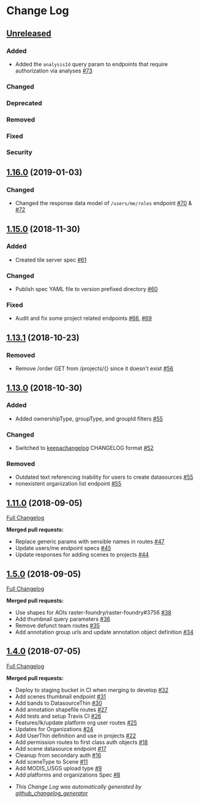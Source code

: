 # Change Log

## [Unreleased](https://github.com/raster-foundry/raster-foundry/tree/develop)

### Added

- Added the `analysisId` query param to endpoints that require authorization via analyses [\#73](https://github.com/raster-foundry/raster-foundry-api-spec/pull/73)

### Changed

### Deprecated

### Removed

### Fixed

### Security

## [1.16.0](https://github.com/raster-foundry/raster-foundry/tree/1.16.0) (2019-01-03)

### Changed

- Changed the response data model of `/users/me/roles` endpoint [\#70](https://github.com/raster-foundry/raster-foundry-api-spec/pull/70) & [\#72](https://github.com/raster-foundry/raster-foundry-api-spec/pull/72)

## [1.15.0](https://github.com/raster-foundry/raster-foundry/tree/1.15.0) (2018-11-30)

### Added

- Created tile server spec [\#61](https://github.com/raster-foundry/raster-foundry-api-spec/pull/61)

### Changed

- Publish spec YAML file to version prefixed directory [\#60](https://github.com/raster-foundry/raster-foundry-api-spec/pull/60)

### Fixed

- Audit and fix some project related endpoints [\#66](https://github.com/raster-foundry/raster-foundry-api-spec/pull/66), [\#69](https://github.com/raster-foundry/raster-foundry-api-spec/pull/69)

## [1.13.1](https://github.com/raster-foundry/raster-foundry/tree/1.13.1) (2018-10-23)

### Removed

- Remove /order GET from /projects/{} since it doesn't exist [\#56](https://github.com/raster-foundry/raster-foundry-api-spec/pull/56)

## [1.13.0](https://github.com/raster-foundry/raster-foundry/tree/1.13.0) (2018-10-30)

### Added

- Added ownershipType, groupType, and groupId filters [\#55](https://github.com/raster-foundry/raster-foundry-api-spec/pull/55/)

### Changed

- Switched to [keepachangelog](https://keepachangelog.com/en/1.0.0/) CHANGELOG format [\#52](https://github.com/raster-foundry/raster-foundry-api-spec/pull/52)

### Removed

- Outdated text referencing inability for users to create datasources [\#55](https://github.com/raster-foundry/raster-foundry-api-spec/pull/55/)
- nonexistent organization list endpoint [\#55](https://github.com/raster-foundry/raster-foundry-api-spec/pull/55/)

## [1.11.0](https://github.com/raster-foundry/raster-foundry-api-spec/tree/1.11.0) (2018-09-05)

[Full Changelog](https://github.com/raster-foundry/raster-foundry-api-spec/compare/1.5.0...1.11.0)

**Merged pull requests:**

- Replace generic params with sensible names in routes [\#47](https://github.com/raster-foundry/raster-foundry-api-spec/pull/47)
- Update users/me endpoint specs [\#45](https://github.com/raster-foundry/raster-foundry-api-spec/pull/45)
- Update responses for adding scenes to projects [\#44](https://github.com/raster-foundry/raster-foundry-api-spec/pull/44)

## [1.5.0](https://github.com/raster-foundry/raster-foundry-api-spec/tree/1.5.0) (2018-09-05)

[Full Changelog](https://github.com/raster-foundry/raster-foundry-api-spec/compare/1.4.0...1.5.0)

**Merged pull requests:**

- Use shapes for AOIs raster-foundry/raster-foundry\#3756 [\#38](https://github.com/raster-foundry/raster-foundry-api-spec/pull/38)
- Add thumbnail query parameters [\#36](https://github.com/raster-foundry/raster-foundry-api-spec/pull/36)
- Remove defunct team routes [\#35](https://github.com/raster-foundry/raster-foundry-api-spec/pull/35)
- Add annotation group urls and update annotation object definition [\#34](https://github.com/raster-foundry/raster-foundry-api-spec/pull/34)

## [1.4.0](https://github.com/raster-foundry/raster-foundry-api-spec/tree/1.4.0) (2018-07-05)

[Full Changelog](https://github.com/raster-foundry/raster-foundry-api-spec/compare/c206ed6568dd32fd6ce3377eeeefdfd803351079...1.4.0)

**Merged pull requests:**

- Deploy to staging bucket in CI when merging to develop [\#32](https://github.com/raster-foundry/raster-foundry-api-spec/pull/32)
- Add scenes thumbnail endpoint [\#31](https://github.com/raster-foundry/raster-foundry-api-spec/pull/31)
- Add bands to DatasourceThin [\#30](https://github.com/raster-foundry/raster-foundry-api-spec/pull/30)
- Add annotation shapefile routes [\#27](https://github.com/raster-foundry/raster-foundry-api-spec/pull/27)
- Add tests and setup Travis CI [\#26](https://github.com/raster-foundry/raster-foundry-api-spec/pull/26)
- Features/lk/update platform org user routes [\#25](https://github.com/raster-foundry/raster-foundry-api-spec/pull/25)
- Updates for Organizations [\#24](https://github.com/raster-foundry/raster-foundry-api-spec/pull/24)
- Add UserThin definition and use in projects [\#22](https://github.com/raster-foundry/raster-foundry-api-spec/pull/22)
- Add permission routes to first class auth objects [\#18](https://github.com/raster-foundry/raster-foundry-api-spec/pull/18)
- Add scene datasource endpoint [\#17](https://github.com/raster-foundry/raster-foundry-api-spec/pull/17)
- Cleanup from secondary auth [\#16](https://github.com/raster-foundry/raster-foundry-api-spec/pull/16)
- Add sceneType to Scene [\#11](https://github.com/raster-foundry/raster-foundry-api-spec/pull/11)
- Add MODIS_USGS upload type [\#9](https://github.com/raster-foundry/raster-foundry-api-spec/pull/9)
- Add platforms and organizations Spec [\#8](https://github.com/raster-foundry/raster-foundry-api-spec/pull/8)

* _This Change Log was automatically generated by [github_changelog_generator](https://github.com/skywinder/Github-Changelog-Generator)_
